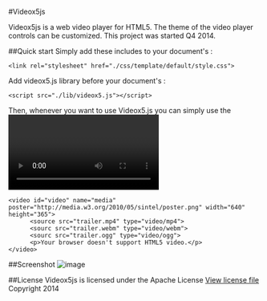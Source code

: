 #Videox5js

Videox5js is a web video player for HTML5. The theme of the video player controls can be customized.  This project was started Q4 2014.

##Quick start
Simply add these includes to your document's <head>:

```
<link rel="stylesheet" href="./css/template/default/style.css">
```

Add videox5.js library before your document's </body>:

```
<script src="./lib/videox5.js"></script>
```

Then, whenever you want to use Videox5.js you can simply use the <video> element.

```
<video id="video" name="media" poster="http://media.w3.org/2010/05/sintel/poster.png" width="640" height="365">
      <source src="trailer.mp4" type="video/mp4">
      <sourc src="trailer.webm" type="video/webm">
      <sourc src="trailer.ogg" type="video/ogg">
      <p>Your browser doesn't support HTML5 video.</p>
</video>
```

##Screenshot
![image](https://cloud.githubusercontent.com/assets/6521691/5593854/7b695b0a-9265-11e4-840c-ca3d9d46ea17.png)

##License
Videox5js is licensed under the Apache License [View license file](http://www.gnu.org/licenses/lgpl.txt)
Copyright 2014
